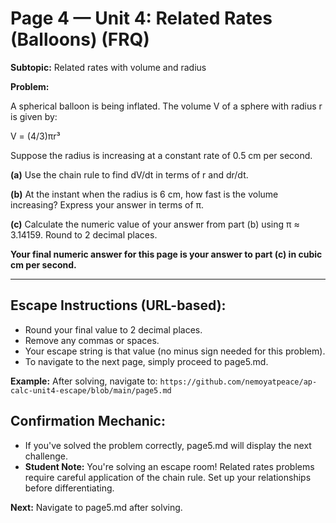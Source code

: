 # Page 4 — Unit 4: Related Rates (Balloons) (FRQ)

**Subtopic:** Related rates with volume and radius

**Problem:**

A spherical balloon is being inflated. The volume V of a sphere with radius r is given by:

V = (4/3)πr³

Suppose the radius is increasing at a constant rate of 0.5 cm per second.

**(a)** Use the chain rule to find dV/dt in terms of r and dr/dt.

**(b)** At the instant when the radius is 6 cm, how fast is the volume increasing? Express your answer in terms of π.

**(c)** Calculate the numeric value of your answer from part (b) using π ≈ 3.14159. Round to 2 decimal places.

**Your final numeric answer for this page is your answer to part (c) in cubic cm per second.**

---

## Escape Instructions (URL-based):

- Round your final value to 2 decimal places.
- Remove any commas or spaces.
- Your escape string is that value (no minus sign needed for this problem).
- To navigate to the next page, simply proceed to page5.md.

**Example:** After solving, navigate to:
`https://github.com/nemoyatpeace/ap-calc-unit4-escape/blob/main/page5.md`

## Confirmation Mechanic:

- If you've solved the problem correctly, page5.md will display the next challenge.
- **Student Note:** You're solving an escape room! Related rates problems require careful application of the chain rule. Set up your relationships before differentiating.

**Next:** Navigate to page5.md after solving.
